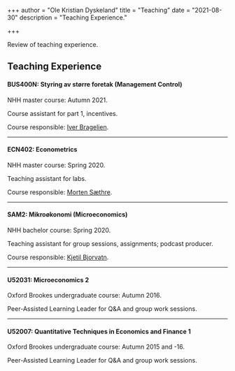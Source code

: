+++
author = "Ole Kristian Dyskeland"
title = "Teaching"
date = "2021-08-30"
description = "Teaching Experience."

+++

Review of teaching experience.
<!--more-->

## Teaching Experience

#### BUS400N: Styring av større foretak (Management Control)

NHH master course: Autumn 2021.

Course assistant for part 1, incentives. 

Course responsible: [Iver Bragelien](https://www.nhh.no/en/employees/faculty/iver-bragelien/).

------

#### ECN402: Econometrics

NHH master course: Spring 2020.

Teaching assistant for labs.

Course responsible: [Morten Sæthre](https://www.nhh.no/en/employees/faculty/morten-sathre/).

------

#### SAM2: Mikroøkonomi (Microeconomics)

NHH bachelor course: Spring 2020.

Teaching assistant for group sessions, assignments; podcast producer.

Course responsible: [Kjetil Bjorvatn](https://www.nhh.no/en/employees/faculty/kjetil-bjorvatn/).

------

#### U52031: Microeconomics 2

Oxford Brookes undergraduate course: Autumn 2016.

Peer-Assisted Learning Leader for Q&A and group work sessions.

------

#### U52007: Quantitative Techniques in Economics and Finance 1

Oxford Brookes undergraduate course: Autumn 2015 and -16.

Peer-Assisted Learning Leader for Q&A and group work sessions.
